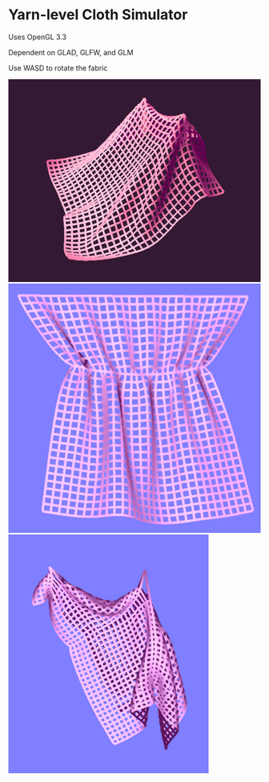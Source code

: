# Yarn-level Cloth Simulator
Uses OpenGL 3.3

Dependent on GLAD, GLFW, and GLM

Use WASD to rotate the fabric

![alt text](screenshots/drape2.png)
![alt text](screenshots/pulledthread.png)
![alt text](screenshots/slidingimg.png)
